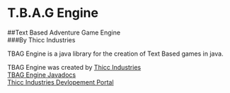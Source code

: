 # T.B.A.G Engine  
##Text Based Adventure Game Engine  
###By Thicc Industries  
  
TBAG Engine is a java library for the creation of Text Based games in java.  
  
TBAG Engine was created by [Thicc Industries](thiccindustries.com)  
[TBAG Engine Javadocs](thiccindustries.com/dev/TBAGEngine)  
[Thicc Industries Devlopement Portal](thicindustries.com/dev/)  
